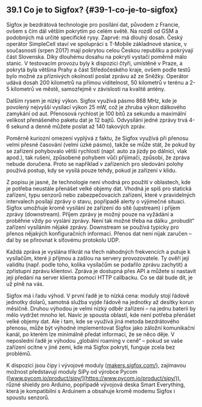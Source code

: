 ## 39.1 Co je to Sigfox? {#39-1-co-je-to-sigfox}

Sigfox je bezdrátová technologie pro posílání dat, původem z Francie, ovšem s čím dál větším pokrytím po celém světě. Na rozdíl od GSM a podobných má určité specifické rysy. Zaprvé: má dlouhý dosah. Český operátor SimpleCell staví ve spolupráci s T-Mobile základnové stanice, v současnosti (srpen 2017) mají pokrytou celou Českou republiku a pokrývají část Slovenska. Díky dlouhému dosahu na pokrytí vystačí poměrně málo stanic. V testovacím provozu byly k dispozici čtyři, umístěné v Praze, a pokrytá byla většina Prahy a část Středočeského kraje, ovšem podle testů bylo možné za příznivých okolností poslat zprávu až ze Sněžky. Operátor udává dosah 200 kilometrů na přímou viditelnost, 50 kilometrů v terénu a 2-5 kilometrů ve městě, samozřejmě v závislosti na kvalitě antény.

Dalším rysem je nízký výkon. Sigfox využívá pásmo 868 MHz, kde je povolený nejvyšší vysílací výkon 25 mW, což je zhruba výkon dálkového zamykání od aut. Přenosová rychlost je 100 bitů za sekundu a maximální velikost přenášeného paketu dat je 12 bajtů. Odvysílání jedné zprávy trvá 4-6 sekund a denně můžete poslat až 140 takových zpráv.

Poměrně kuriozní omezení vyplývá z faktu, že Sigfox využívá při přenosu velmi přesné časování (velmi úzké pásmo), takže se může stát, že pokud by se zařízení pohybovalo větší rychlostí (např. auto za jízdy po dálnici, vlak apod.), tak rušení, způsobené pohybem vůči přijímači, způsobí, že zpráva nebude doručena. Proto se například v zařízeních pro sledování polohy používá postup, kdy se vysílá pouze tehdy, pokud je zařízení v klidu.

Z popisu je jasné, že technologie není vhodná pro použití v oblastech, kde je potřeba neustále přenášet velké objemy dat. Vhodná je spíš pro statická zařízení, typu senzorů nebo zabezpečovacích zařízení, které v pravidelných intervalech posílají zprávy o stavu, popřípadě alerty o výjimečné situaci. Sigfox umožňuje kromě vysílání ze zařízení do sítě (upstream) i příjem zprávy (downstream). Příjem zprávy je možný pouze na vyžádání a proběhne vždy po vyslání zprávy. Není tak možné třeba na dálku „probudit“ zařízení vysíláním nějaké zprávy. Downstream se používá typicky pro přenos nějakých konfiguračních informací. Přenos dat není nijak zaručen – dal by se přirovnat k síťovému protokolu UDP.

Každá zpráva je vyslána třikrát na třech náhodných frekvencích a putuje k vysílačům, které ji přijmou a zašlou na servery provozovatele. Ty ověří její validitu (např. podle toho, kolika vysílačům se podařilo zprávu zachytit) a zpřístupní zprávu klientovi. Zpráva je dostupná přes API a můžete si nastavit její předání na server klienta pomocí HTTP callbacku. Co se dál bude dít, je už plně na vás.

Sigfox má i řadu výhod. V první řadě je to nízká cena: moduly stojí řádově jednotky dolarů, samotná služba vyjde řádově na jednotky až desítky korun měsíčně. Druhou výhodou je velmi nízký odběr zařízení – na jednu baterii by mělo vydržet mnoho let. Navíc je spousta oblastí, kde není potřeba přenášet velké objemy dat. Ale i tam, kde se využívá jiná metoda bezdrátového přenosu, může být výhodné implementovat Sigfox jako záložní komunikační kanál, po kterém lze minimálně předat informaci, že se něco děje. V neposlední řadě je výhodou „globální roaming v ceně“ – pokud se vaše zařízení ocitne v jiné zemi, kde má Sigfox pokrytí, funguje zcela bez problémů.

K dispozici jsou čipy i vývojové moduly ([makers.sigfox.com/](http://makers.sigfox.com/)), zajímavou možnost představují moduly SiPy od výrobce Pycom ([www.pycom.io/product/sipy/](https://www.pycom.io/product/sipy/)), různé shieldy pro Arduino, popřípadě vývojová deska Smart Everything, která je kompatibilní s Arduinem a obsahuje kromě modemu Sigfox i spoustu senzorů.